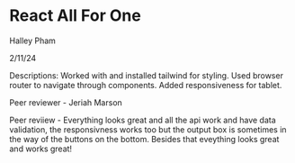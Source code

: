 # React All For One

Halley Pham

2/11/24

Descriptions: Worked with and installed tailwind for styling. Used browser router to navigate through components. Added responsiveness for tablet.

Peer reviewer - Jeriah Marson

Peer reviiew - Everything looks great and all the api work and have data validation, the responsivness works too but the output box is sometimes in the way of the buttons on the bottom.
Besides that eveything looks great and works great!
